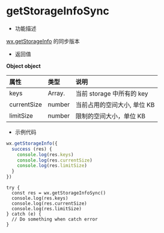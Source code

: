 # getStorageInfoSync

- 功能描述

[wx.getStorageInfo](/develop/API/datastorage/getStorageInfo.md) 的同步版本

- 返回值

**Object object**

| 属性        | 类型           | 说明                        |
| :---------- | :------------- | :-------------------------- |
| keys        | Array.<string> | 当前 storage 中所有的 key   |
| currentSize | number         | 当前占用的空间大小, 单位 KB |
| limitSize   | number         | 限制的空间大小，单位 KB     |

- 示例代码

```js
wx.getStorageInfo({
  success (res) {
    console.log(res.keys)
    console.log(res.currentSize)
    console.log(res.limitSize)
  }
})
```

```
try {
  const res = wx.getStorageInfoSync()
  console.log(res.keys)
  console.log(res.currentSize)
  console.log(res.limitSize)
} catch (e) {
  // Do something when catch error
}
```